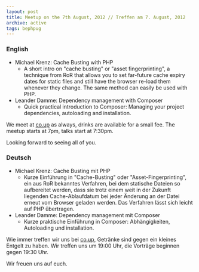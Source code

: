 ```yaml
---
layout: post
title: Meetup on the 7th August, 2012 // Treffen am 7. August, 2012
archive: active
tags: bephpug
---
```


### English

 * Michael Krenz: Cache Busting with PHP
   * A short intro on "cache busting" or "asset fingerprinting", a technique from RoR that allows you to set far-future cache expiry dates for static files and still have the browser re-load them whenever they change. The same method can easily be used with PHP.
 * Leander Damme: Dependency management with Composer
   * Quick practical introduction to Composer: Managing your project dependencies, autoloading and installation.

We meet at [co.up](http://www.bephpug.de/location.html) as always, drinks are
available for a small fee. The meetup starts at 7pm, talks start at 7:30pm.

Looking forward to seeing all of you.

### Deutsch

 * Michael Krenz: Cache Busting mit PHP
   * Kurze Einführung in "Cache-Busting" oder "Asset-Fingerprinting", ein aus RoR bekanntes Verfahren, bei dem statische Dateien so aufbereitet werden, dass sie trotz einem weit in der Zukunft liegenden Cache-Ablaufdatum bei jeder Änderung an der Datei erneut vom Browser geladen werden. Das Verfahren lässt sich leicht auf PHP übertragen.
 * Leander Damme: Dependency management mit Composer
   * Kurze praktische Einführung in Composer: Abhängigkeiten, Autoloading und installation.

Wie immer treffen wir uns bei [co.up](http://www.bephpug.de/location.html),
Getränke sind gegen ein kleines Entgelt zu haben.
Wir treffen uns um 19:00 Uhr, die Vorträge beginnen gegen 19:30 Uhr.

Wir freuen uns auf euch.
